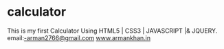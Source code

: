 # calculator
This is my first Calculator Using HTML5 | CSS3 | JAVASCRIPT |&amp; JQUERY.
email:-arman2766@gmail.com 
www.armankhan.in
